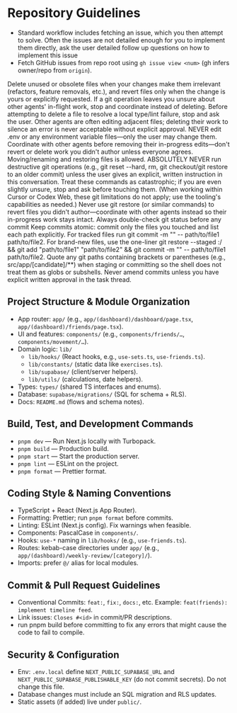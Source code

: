 # Repository Guidelines

- Standard workflow includes fetching an issue, which you then attempt to solve. Often the issues are not detailed enough for you to implement them directly, ask the user detailed follow up questions on how to implement this issue
- Fetch GitHub issues from repo root using `gh issue view <num>` (gh infers owner/repo from `origin`).

Delete unused or obsolete files when your changes make them irrelevant (refactors, feature removals, etc.), and revert files only when the change is yours or explicitly requested. If a git operation leaves you unsure about other agents' in-flight work, stop and coordinate instead of deleting.
Before attempting to delete a file to resolve a local type/lint failure, stop and ask the user. Other agents are often editing adjacent files; deleting their work to silence an error is never acceptable without explicit approval.
NEVER edit .env or any environment variable files—only the user may change them.
Coordinate with other agents before removing their in-progress edits—don't revert or delete work you didn't author unless everyone agrees.
Moving/renaming and restoring files is allowed.
ABSOLUTELY NEVER run destructive git operations (e.g., git reset --hard, rm, git checkout/git restore to an older commit) unless the user gives an explicit, written instruction in this conversation. Treat these commands as catastrophic; if you are even slightly unsure, stop and ask before touching them. (When working within Cursor or Codex Web, these git limitations do not apply; use the tooling's capabilities as needed.)
Never use git restore (or similar commands) to revert files you didn't author—coordinate with other agents instead so their in-progress work stays intact.
Always double-check git status before any commit
Keep commits atomic: commit only the files you touched and list each path explicitly. For tracked files run git commit -m "<scoped message>" -- path/to/file1 path/to/file2. For brand-new files, use the one-liner git restore --staged :/ && git add "path/to/file1" "path/to/file2" && git commit -m "<scoped message>" -- path/to/file1 path/to/file2.
Quote any git paths containing brackets or parentheses (e.g., src/app/[candidate]/**) when staging or committing so the shell does not treat them as globs or subshells.
Never amend commits unless you have explicit written approval in the task thread.


## Project Structure & Module Organization
- App router: `app/` (e.g., `app/(dashboard)/dashboard/page.tsx`, `app/(dashboard)/friends/page.tsx`).
- UI and features: `components/` (e.g., `components/friends/…`, `components/movement/…`).
- Domain logic: `lib/`
  - `lib/hooks/` (React hooks, e.g., `use-sets.ts`, `use-friends.ts`).
  - `lib/constants/` (static data like `exercises.ts`).
  - `lib/supabase/` (client/server helpers).
  - `lib/utils/` (calculations, date helpers).
- Types: `types/` (shared TS interfaces and enums).
- Database: `supabase/migrations/` (SQL for schema + RLS).
- Docs: `README.md` (flows and schema notes).

## Build, Test, and Development Commands
- `pnpm dev` — Run Next.js locally with Turbopack.
- `pnpm build` — Production build.
- `pnpm start` — Start the production server.
- `pnpm lint` — ESLint on the project.
- `pnpm format` — Prettier format.

## Coding Style & Naming Conventions
- TypeScript + React (Next.js App Router).
- Formatting: Prettier; run `pnpm format` before commits.
- Linting: ESLint (Next.js config). Fix warnings when feasible.
- Components: PascalCase in `components/`.
- Hooks: `use-*` naming in `lib/hooks/` (e.g., `use-friends.ts`).
- Routes: kebab-case directories under `app/` (e.g., `app/(dashboard)/weekly-review/[category]/`).
- Imports: prefer `@/` alias for local modules.

## Commit & Pull Request Guidelines
- Conventional Commits: `feat:`, `fix:`, `docs:`, etc. Example: `feat(friends): implement timeline feed`.
- Link issues: `Closes #<id>` in commit/PR descriptions.
- run pnpm build before committing to fix any errors that might cause the code to fail to compile.

## Security & Configuration
- Env: `.env.local` define `NEXT_PUBLIC_SUPABASE_URL` and `NEXT_PUBLIC_SUPABASE_PUBLISHABLE_KEY` (do not commit secrets). Do not change this file.
- Database changes must include an SQL migration and RLS updates.
- Static assets (if added) live under `public/`.
